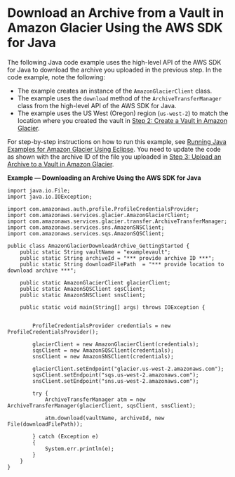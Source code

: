# Download an Archive from a Vault in Amazon Glacier Using the AWS SDK for Java<a name="getting-started-download-archive-java"></a>

The following Java code example uses the high\-level API of the AWS SDK for Java to download the archive you uploaded in the previous step\. In the code example, note the following:
+ The example creates an instance of the `AmazonGlacierClient` class\. 
+ The example uses the `download` method of the `ArchiveTransferManager` class from the high\-level API of the AWS SDK for Java\. 
+ The example uses the US West \(Oregon\) region \(`us-west-2`\) to match the location where you created the vault in [Step 2: Create a Vault in Amazon Glacier](getting-started-create-vault.md)\. 

For step\-by\-step instructions on how to run this example, see [Running Java Examples for Amazon Glacier Using Eclipse](using-aws-sdk-for-java.md#setting-up-and-testing-sdk-java)\. You need to update the code as shown with the archive ID of the file you uploaded in [Step 3: Upload an Archive to a Vault in Amazon Glacier](getting-started-upload-archive.md)\. 

**Example — Downloading an Archive Using the AWS SDK for Java**  <a name="GS_ExampleDownloadArchiveJava"></a>

```
import java.io.File;
import java.io.IOException;

import com.amazonaws.auth.profile.ProfileCredentialsProvider;
import com.amazonaws.services.glacier.AmazonGlacierClient;
import com.amazonaws.services.glacier.transfer.ArchiveTransferManager;
import com.amazonaws.services.sns.AmazonSNSClient;
import com.amazonaws.services.sqs.AmazonSQSClient;

public class AmazonGlacierDownloadArchive_GettingStarted {
    public static String vaultName = "examplevault";
    public static String archiveId = "*** provide archive ID ***";
    public static String downloadFilePath  = "*** provide location to download archive ***";
    
    public static AmazonGlacierClient glacierClient;
    public static AmazonSQSClient sqsClient;
    public static AmazonSNSClient snsClient;
    
    public static void main(String[] args) throws IOException {
        
        
    	ProfileCredentialsProvider credentials = new ProfileCredentialsProvider();
    	
        glacierClient = new AmazonGlacierClient(credentials);        
        sqsClient = new AmazonSQSClient(credentials);
        snsClient = new AmazonSNSClient(credentials);
        
        glacierClient.setEndpoint("glacier.us-west-2.amazonaws.com");
        sqsClient.setEndpoint("sqs.us-west-2.amazonaws.com");
        snsClient.setEndpoint("sns.us-west-2.amazonaws.com");

        try {
            ArchiveTransferManager atm = new ArchiveTransferManager(glacierClient, sqsClient, snsClient);
            
            atm.download(vaultName, archiveId, new File(downloadFilePath));
            
        } catch (Exception e)
        {
            System.err.println(e);
        }
    }
}
```